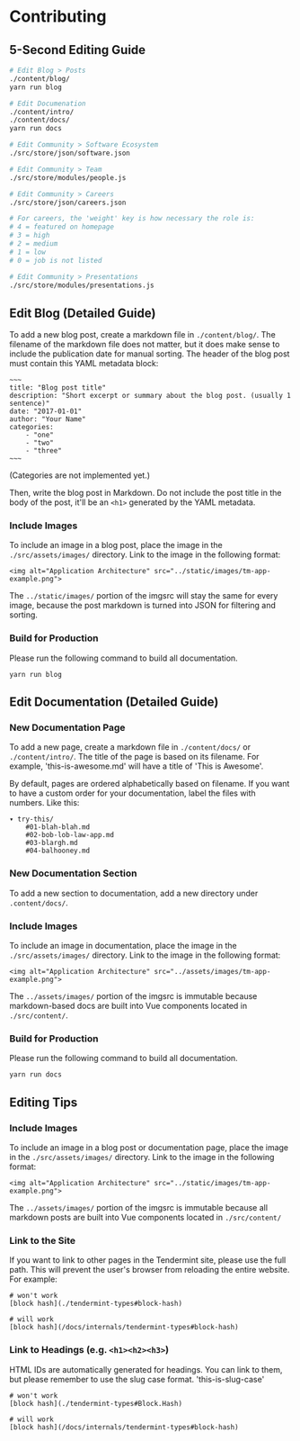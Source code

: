# Contributing

## 5-Second Editing Guide

``` bash
# Edit Blog > Posts
./content/blog/
yarn run blog

# Edit Documenation
./content/intro/
./content/docs/
yarn run docs

# Edit Community > Software Ecosystem
./src/store/json/software.json

# Edit Community > Team
./src/store/modules/people.js

# Edit Community > Careers
./src/store/json/careers.json

# For careers, the 'weight' key is how necessary the role is:
# 4 = featured on homepage
# 3 = high
# 2 = medium
# 1 = low
# 0 = job is not listed

# Edit Community > Presentations
./src/store/modules/presentations.js
```

## Edit Blog (Detailed Guide)

To add a new blog post, create a markdown file in `./content/blog/`. The filename of the markdown file does not matter, but it does make sense to include the publication date for manual sorting. The header of the blog post must contain this YAML metadata block:

    ~~~
    title: "Blog post title"
    description: "Short excerpt or summary about the blog post. (usually 1 sentence)"
    date: "2017-01-01"
    author: "Your Name"
    categories:
        - "one"
        - "two"
        - "three"
    ~~~

(Categories are not implemented yet.)

Then, write the blog post in Markdown. Do not include the post title in the body of the post, it'll be an `<h1>` generated by the YAML metadata.

### Include Images

To include an image in a blog post, place the image in the `./src/assets/images/` directory. Link to the image in the following format:

    <img alt="Application Architecture" src="../static/images/tm-app-example.png">

The `../static/images/` portion of the imgsrc will stay the same for every image, because the post markdown is turned into JSON for filtering and sorting.

### Build for Production
Please run the following command to build all documentation.

    yarn run blog

## Edit Documentation (Detailed Guide)

### New Documentation Page
To add a new page, create a markdown file in `./content/docs/` or `./content/intro/`. The title of the page is based on its filename. For example, 'this-is-awesome.md' will have a title of 'This is Awesome'.

By default, pages are ordered alphabetically based on filename. If you want to have a custom order for your documentation, label the files with numbers. Like this:

    ▾ try-this/
        #01-blah-blah.md
        #02-bob-lob-law-app.md
        #03-blargh.md
        #04-balhooney.md

### New Documentation Section
To add a new section to documentation, add a new directory under `.content/docs/`.

### Include Images

To include an image in documentation, place the image in the `./src/assets/images/` directory. Link to the image in the following format:

    <img alt="Application Architecture" src="../assets/images/tm-app-example.png">

The `../assets/images/` portion of the imgsrc is immutable because markdown-based docs are built into Vue components located in `./src/content/`.

### Build for Production
Please run the following command to build all documentation.

    yarn run docs

## Editing Tips

### Include Images

To include an image in a blog post or documentation page, place the image in the `./src/assets/images/` directory. Link to the image in the following format:

    <img alt="Application Architecture" src="../static/images/tm-app-example.png">

The `../assets/images/` portion of the imgsrc is immutable because all markdown posts are built into Vue components located in `./src/content/`

### Link to the Site
If you want to link to other pages in the Tendermint site, please use the full path. This will prevent the user's browser from reloading the entire website. For example:

    # won't work
    [block hash](./tendermint-types#block-hash)

    # will work
    [block hash](/docs/internals/tendermint-types#block-hash)

### Link to Headings (e.g. `<h1><h2><h3>`)
HTML IDs are automatically generated for headings. You can link to them, but please remember to use the slug case format. 'this-is-slug-case'

    # won't work
    [block hash](./tendermint-types#Block.Hash)

    # will work
    [block hash](/docs/internals/tendermint-types#block-hash)
